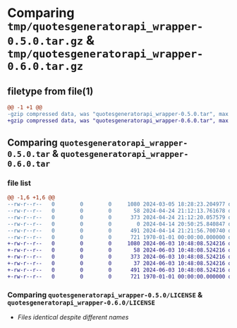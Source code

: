 # Comparing `tmp/quotesgeneratorapi_wrapper-0.5.0.tar.gz` & `tmp/quotesgeneratorapi_wrapper-0.6.0.tar.gz`

## filetype from file(1)

```diff
@@ -1 +1 @@
-gzip compressed data, was "quotesgeneratorapi_wrapper-0.5.0.tar", max compression
+gzip compressed data, was "quotesgeneratorapi_wrapper-0.6.0.tar", max compression
```

## Comparing `quotesgeneratorapi_wrapper-0.5.0.tar` & `quotesgeneratorapi_wrapper-0.6.0.tar`

### file list

```diff
@@ -1,6 +1,6 @@
--rw-r--r--   0        0        0     1080 2024-03-05 18:28:23.204977 quotesgeneratorapi_wrapper-0.5.0/LICENSE
--rw-r--r--   0        0        0       58 2024-04-24 21:12:13.761678 quotesgeneratorapi_wrapper-0.5.0/README.md
--rw-r--r--   0        0        0      373 2024-04-24 21:12:20.057579 quotesgeneratorapi_wrapper-0.5.0/pyproject.toml
--rw-r--r--   0        0        0        0 2024-04-14 20:50:25.840847 quotesgeneratorapi_wrapper-0.5.0/quotesgeneratorapi_wrapper/__init__.py
--rw-r--r--   0        0        0      491 2024-04-14 21:21:56.700740 quotesgeneratorapi_wrapper-0.5.0/quotesgeneratorapi_wrapper/quotesgenerator.py
--rw-r--r--   0        0        0      721 1970-01-01 00:00:00.000000 quotesgeneratorapi_wrapper-0.5.0/PKG-INFO
+-rw-r--r--   0        0        0     1080 2024-06-03 10:48:08.524216 quotesgeneratorapi_wrapper-0.6.0/LICENSE
+-rw-r--r--   0        0        0       58 2024-06-03 10:48:08.524216 quotesgeneratorapi_wrapper-0.6.0/README.md
+-rw-r--r--   0        0        0      373 2024-06-03 10:48:08.524216 quotesgeneratorapi_wrapper-0.6.0/pyproject.toml
+-rw-r--r--   0        0        0       37 2024-06-03 10:48:08.524216 quotesgeneratorapi_wrapper-0.6.0/quotesgeneratorapi_wrapper/__init__.py
+-rw-r--r--   0        0        0      491 2024-06-03 10:48:08.524216 quotesgeneratorapi_wrapper-0.6.0/quotesgeneratorapi_wrapper/quotesgenerator.py
+-rw-r--r--   0        0        0      721 1970-01-01 00:00:00.000000 quotesgeneratorapi_wrapper-0.6.0/PKG-INFO
```

### Comparing `quotesgeneratorapi_wrapper-0.5.0/LICENSE` & `quotesgeneratorapi_wrapper-0.6.0/LICENSE`

 * *Files identical despite different names*

